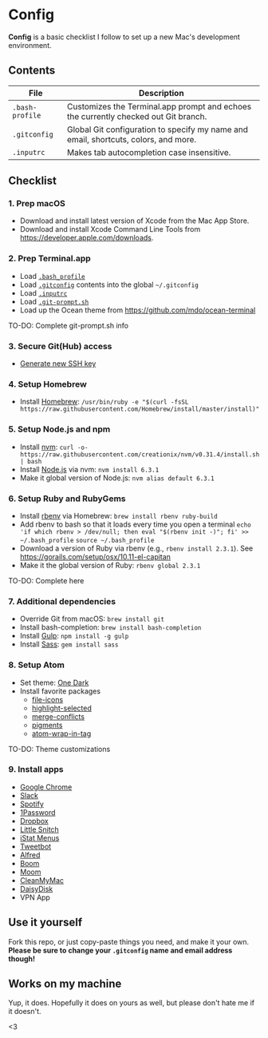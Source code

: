 # Config

**Config** is a basic checklist I follow to set up a new Mac's development environment.

## Contents

| File | Description |
| --- | --- |
| `.bash-profile` | Customizes the Terminal.app prompt and echoes the currently checked out Git branch. |
| `.gitconfig` | Global Git configuration to specify my name and email, shortcuts, colors, and more. |
| `.inputrc` | Makes tab autocompletion case insensitive. |

## Checklist

### 1. Prep macOS

- Download and install latest version of Xcode from the Mac App Store.
- Download and install Xcode Command Line Tools from <https://developer.apple.com/downloads>.

### 2. Prep Terminal.app

- Load [`.bash_profile`](/.bash_profile)
- Load [`.gitconfig`](/.gitconfig) contents into the global `~/.gitconfig`
- Load [`.inputrc`](/.inputrc)
- Load [`.git-prompt.sh`](https://github.com/git/git/blob/master/contrib/completion/git-prompt.sh)
- Load up the Ocean theme from <https://github.com/mdo/ocean-terminal>

TO-DO: Complete git-prompt.sh info

### 3. Secure Git(Hub) access

- [Generate new SSH key](https://help.github.com/articles/generating-ssh-keys)

### 4. Setup Homebrew

- Install [Homebrew](http://brew.sh): `/usr/bin/ruby -e "$(curl -fsSL https://raw.githubusercontent.com/Homebrew/install/master/install)"`

### 5. Setup Node.js and npm

- Install [nvm](https://github.com/creationix/nvm): `curl -o- https://raw.githubusercontent.com/creationix/nvm/v0.31.4/install.sh | bash`
- Install [Node.js](https://nodejs.org/en) via nvm: `nvm install 6.3.1`
- Make it global version of Node.js: `nvm alias default 6.3.1`

### 6. Setup Ruby and RubyGems

- Install [rbenv](https://github.com/rbenv/rbenv) via Homebrew: `brew install rbenv ruby-build`
- Add rbenv to bash so that it loads every time you open a terminal `echo 'if which rbenv > /dev/null; then eval "$(rbenv init -)"; fi' >> ~/.bash_profile`
`source ~/.bash_profile`
- Download a version of Ruby via rbenv (e.g., `rbenv install 2.3.1`). See <https://gorails.com/setup/osx/10.11-el-capitan>
- Make it the global version of Ruby: `rbenv global 2.3.1`

TO-DO: Complete here

### 7. Additional dependencies

- Override Git from macOS: `brew install git`
- Install bash-completion: `brew install bash-completion`
- Install [Gulp](http://gulpjs.com): `npm install -g gulp`
- Install [Sass](http://sass-lang.com): `gem install sass`

### 8. Setup Atom

- Set theme: [One Dark](https://github.com/atom/one-dark-ui)
- Install favorite packages
  - [file-icons](https://atom.io/packages/file-icons)
  - [highlight-selected](https://atom.io/packages/highlight-selected)
  - [merge-conflicts](https://atom.io/packages/merge-conflicts)
  - [pigments](https://atom.io/packages/pigments)
  - [atom-wrap-in-tag](https://atom.io/packages/atom-wrap-in-tag)

TO-DO: Theme customizations

### 9. Install apps

- [Google Chrome](https://www.google.com/chrome/browser/desktop)
- [Slack](https://slack.com/downloads)
- [Spotify](https://www.spotify.com/download/mac)
- [1Password](https://1password.com)
- [Dropbox](https://www.dropbox.com)
- [Little Snitch](https://www.obdev.at/products/littlesnitch)
- [iStat Menus](https://bjango.com/mac/istatmenus)
- [Tweetbot](http://tapbots.com/tweetbot/mac)
- [Alfred](https://www.alfredapp.com)
- [Boom](http://www.globaldelight.com/boom)
- [Moom](https://manytricks.com/moom)
- [CleanMyMac](http://cleanmymac.com)
- [DaisyDisk](https://daisydiskapp.com)
- VPN App

## Use it yourself

Fork this repo, or just copy-paste things you need, and make it your own. **Please be sure to change your `.gitconfig` name and email address though!**

## Works on my machine

Yup, it does. Hopefully it does on yours as well, but please don't hate me if it doesn't.

<3
